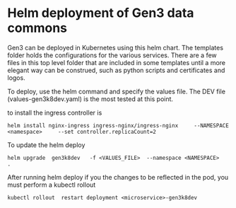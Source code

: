 # Helm deployment of Gen3 data commons

Gen3 can be deployed in Kubernetes using this helm chart.  The templates folder holds the configurations for the various services.  There are a few files in this top level folder that are included in some templates until a more elegant way can be construed, such as python scripts and certificates and logos.

To deploy, use the helm command and specify the values file.  The DEV file (values-gen3k8dev.yaml) is the most tested at this point.


to install the ingress controller is
```
helm install nginx-ingress ingress-nginx/ingress-nginx     --NAMESPACE <namespace>     --set controller.replicaCount=2
```

To update the helm deploy

```
helm upgrade  gen3k8dev   -f <VALUES_FILE>  --namespace <NAMESPACE>   .
```

After running helm deploy if you the changes to be reflected in the pod, you must perform a kubectl rollout

```
kubectl rollout  restart deployment <microservice>-gen3k8dev
```
